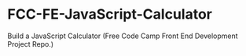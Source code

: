 # FCC-FE-JavaScript-Calculator
Build a JavaScript Calculator (Free Code Camp Front End Development Project Repo.)

